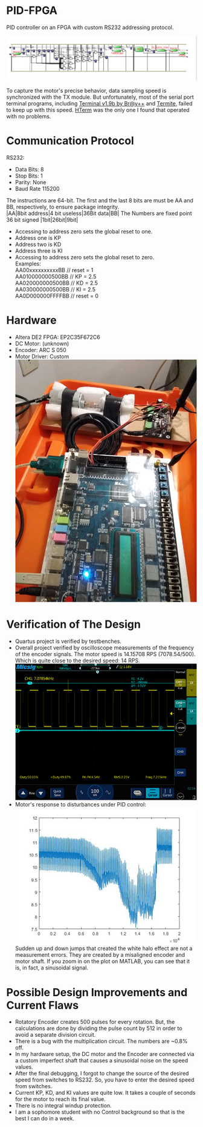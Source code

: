 # PID-FPGA
PID controller on an FPGA with custom RS232 addressing protocol.

![alt text](https://github.com/hakan-demirli/PID-FPGA/blob/main/BirdsEyeView.png?raw=true)

To capture the motor's precise behavior, data sampling speed is synchronized with the TX module. But unfortunately, most of the serial port terminal programs, including [Terminal v1.9b by Br@y++](https://www.narom.no/undervisningsressurser/the-cansat-book/the-primary-mission/using-the-radio/terminal-program/) and [Termite](https://www.compuphase.com/software_termite.htm), failed to keep up with this speed. [HTerm](http://der-hammer.info/pages/terminal.html) was the only one I found that operated with no problems.

# Communication Protocol
RS232:
 * Data Bits: 8
 * Stop Bits: 1
 * Parity: None
 * Baud Rate 115200  
 
The instructions are 64-bit. The first and the last 8 bits are must be AA and BB, respectively, to ensure package integrity.  
|AA|8bit address|4 bit useless|36Bit data|BB|
The Numbers are fixed point 36 bit signed |1bit|26bit|9bit|  
 * Accessing to address zero sets the global reset to one.
 * Address one is KP
 * Address two is KD
 * Address three is KI
 * Accessing to address zero sets the global reset to zero.  
Examples:  
AA00xxxxxxxxxxBB // reset = 1  
AA010000000500BB // KP = 2.5  
AA020000000500BB // KD = 2.5  
AA030000000500BB // KI = 2.5  
AA0D000000FFFFBB // reset = 0  

# Hardware
 * Altera DE2 FPGA: EP2C35F672C6
 * DC Motor: (unknown)
 * Encoder: ARC S 050
 * Motor Driver: Custom  
 ![alt text](https://github.com/hakan-demirli/PID-FPGA/blob/main/HARDWARE.jpg?raw=true)
# Verification of The Design
 * Quartus project is verified by testbenches.
 * Overall project verified by oscilloscope measurements of the frequency of the encoder signals.
 The motor speed is 14.15708 RPS (7078.54/500). Which is quite close to the desired speed: 14 RPS.  
 ![alt text](https://github.com/hakan-demirli/PID-FPGA/blob/main/14RPS.png?raw=true)  
 * Motor's response to disturbances under PID control:  
  ![alt text](https://github.com/hakan-demirli/PID-FPGA/blob/main/Disturbance.jpg?raw=true)  
  Sudden up and down jumps that created the white halo effect are not a measurement errors. They are created by a misaligned encoder and motor shaft. If you zoom in on the plot on MATLAB, you can see that it is, in fact, a sinusoidal signal.
# Possible Design Improvements and Current Flaws
 * Rotatory Encoder creates 500 pulses for every rotation. But, the calculations are done by dividing the pulse count by 512 in order to avoid a separate division circuit.
 * There is a bug with the multiplication circuit. The numbers are ~0.8% off.
 * In my hardware setup, the DC motor and the Encoder are connected via a custom imperfect shaft that causes a sinusoidal noise on the speed values.
 * After the final debugging, I forgot to change the source of the desired speed from switches to RS232. So, you have to enter the desired speed from switches.
 * Current KP, KD, and KI values are quite low. It takes a couple of seconds for the motor to reach its final value. 
 * There is no integral windup protection.
 * I am a sophomore student with no Control background so that is the best I can do in a week.
 
